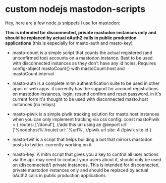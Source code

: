 # custom nodejs mastodon-scripts

Hey, here are a few node.js snippets i use for mastodon:

**This is intended for disconnected, private mastodon instances only and should be replaced by actual oAuth2 calls in public production applications** (this is especially for masto-auth and masto-key)

- masto-count is a simple script that counts the actual registered (and unconfirmed too) accounts on a mastodon instance.
Best to be used with disconnected instances as they don't have any id holes.
Requires config-object mastoCount{} with mastoCount.host and mastoCount.interval

- masto-auth is a complete mitm authentification suite to be used in other apps or web apps.
it currently has the support for account registrations on mastodon instances, login, resend confirm and reset password.
in it's current form it's thought to be used with disconnected masto.host instances (no relays).

- masto-piwik is a simple piwik tracking solution for masto.host instances when you can only implement tracking via css
config: const mastoPiwik = {
  routes: ['/donut'], //add this url using an @import url ('%nodehost%'/route)
  url: '%url%', //piwik url
  site: 4 //piwik site id
}

- masto-twit is a script that helps building a bot that mirrors mastodon posts to twitter. currently working on it

- masto-key: A mitm script that gives you a key to control all user actions via the api. may need to contact your users about if, should only be used on (disconnected/) private instances. This is intended for disconnected, private mastodon instances only and should be replaced by actual oAuth2 calls in public production applications

